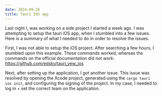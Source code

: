 ```yaml
---
date: 2024-09-26
title: Tauri IOS app
---
```


Last night I, was working on a side project I started a week ago. I was attempting to setup the tauri iOS app, when I stumbled into a few issues. Here is a summary of what I needed to do in order to resolve the issues.

First, I was not able to setup the iOS project. After searching a few hours, I stumbled upon this example. These commands worked, whereas the commands on the official documentation did not work: 
https://github.com/edsky/tauri_yew_ios

Next, after setting up the application, I got another issue. This issue was resolved by opening the Xcode project, generated using the `cargo tauri ios init`, and configuring the signing of the project. In my case, I needed to log in + set the correct team on the application.
